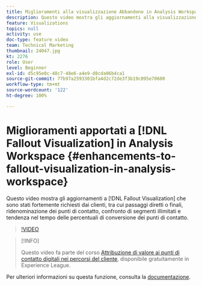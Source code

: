 ```yaml
---
title: Miglioramenti alla visualizzazione Abbandono in Analysis Workspace
description: Questo video mostra gli aggiornamenti alla visualizzazione Abbandono fortemente richiesti dai clienti, compresi passaggi diretti o finali, ridenominazione dei punti di contatto, confronto di segmenti illimitati e tendenza nel tempo delle percentuali di conversione dei punti di contatto.
feature: Visualizations
topics: null
activity: use
doc-type: feature video
team: Technical Marketing
thumbnail: 24047.jpg
kt: 2276
role: User
level: Beginner
exl-id: d5c95e0c-48c7-48e6-a4e9-d8cda06b4ca1
source-git-commit: 77b97a2593301bfa4d2c72de3f3b19c095e70600
workflow-type: tm+mt
source-wordcount: '122'
ht-degree: 100%

---
```


# Miglioramenti apportati a [!DNL Fallout Visualization] in Analysis Workspace {#enhancements-to-fallout-visualization-in-analysis-workspace}

Questo video mostra gli aggiornamenti a [!DNL Fallout Visualization] che sono stati fortemente richiesti dai clienti, tra cui passaggi diretti o finali, ridenominazione dei punti di contatto, confronto di segmenti illimitati e tendenza nel tempo delle percentuali di conversione dei punti di contatto.

>[!VIDEO](https://video.tv.adobe.com/v/24047/?quality=12)

>[!INFO]
>
> Questo video fa parte del corso [Attribuzione di valore ai punti di contatto digitali nei percorsi del cliente](https://experienceleague.adobe.com/?recommended=Analytics-U-1-2020.2&amp;lang=it), disponibile gratuitamente in Experience League.

Per ulteriori informazioni su questa funzione, consulta la [documentazione](https://experienceleague.adobe.com/docs/analytics/analyze/analysis-workspace/visualizations/fallout/fallout-flow.html?lang=it).
